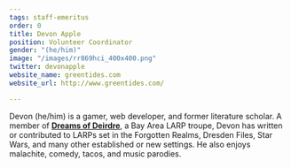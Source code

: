 ```yaml
---
tags: staff-emeritus
order: 0
title: Devon Apple
position: Volunteer Coordinator
gender: "(he/him)"
image: "/images/rr869hci_400x400.png"
twitter: devonapple
website_name: greentides.com
website_url: http://www.greentides.com/

---
```

Devon (he/him) is a gamer, web developer, and former literature scholar. A member of [**Dreams of Deirdre**](http://www.dreamsofdeirdre.org/), a Bay Area LARP troupe, Devon has written or contributed to LARPs set in the Forgotten Realms, Dresden Files, Star Wars, and many other established or new settings. He also enjoys malachite, comedy, tacos, and music parodies.